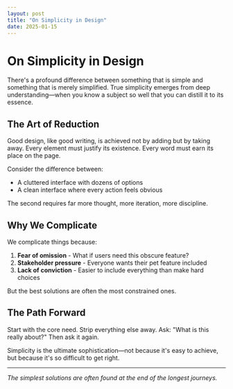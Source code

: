 ```yaml
---
layout: post
title: "On Simplicity in Design"
date: 2025-01-15
---
```


# On Simplicity in Design

There's a profound difference between something that is simple and something that is merely simplified. True simplicity emerges from deep understanding—when you know a subject so well that you can distill it to its essence.

## The Art of Reduction

Good design, like good writing, is achieved not by adding but by taking away. Every element must justify its existence. Every word must earn its place on the page.

Consider the difference between:
- A cluttered interface with dozens of options
- A clean interface where every action feels obvious

The second requires far more thought, more iteration, more discipline.

## Why We Complicate

We complicate things because:

1. **Fear of omission** - What if users need this obscure feature?
2. **Stakeholder pressure** - Everyone wants their pet feature included
3. **Lack of conviction** - Easier to include everything than make hard choices

But the best solutions are often the most constrained ones.

## The Path Forward

Start with the core need. Strip everything else away. Ask: "What is this really about?" Then ask it again.

Simplicity is the ultimate sophistication—not because it's easy to achieve, but because it's so difficult to get right.

---

*The simplest solutions are often found at the end of the longest journeys.*